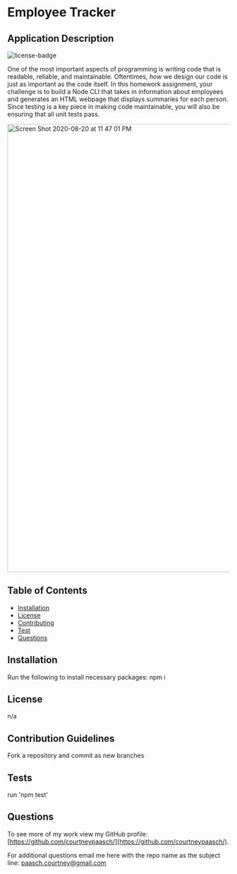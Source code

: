 # Employee Tracker
  
  ## Application Description
  ![license-badge](https://img.shields.io/badge/License-n/a-blue.svg)
  
  One of the most important aspects of programming is writing code that is readable, reliable, and maintainable. Oftentimes, *how* we design our code is just as important as the code itself. In this homework assignment, your challenge is to build a Node CLI that takes in information about employees and generates an HTML webpage that displays summaries for each person. Since testing is a key piece in making code maintainable, you will also be ensuring that all unit tests pass.
  
  <img width="1014" alt="Screen Shot 2020-08-20 at 11 47 01 PM" src="https://user-images.githubusercontent.com/40651335/90860781-7db9e100-e33f-11ea-810b-1cca4dd442d4.png">

  ## Table of Contents
  * [Installation](#installation)
  * [License](#license)
  * [Contributing](#contribution-guidelines)
  * [Test](#tests)
  * [Questions](#questions)
  
  ## Installation
  Run the following to install necessary packages:
  npm i 

  ## License
  n/a

  ## Contribution Guidelines
  Fork a repository and commit as new branches

  ## Tests
  run 'npm test'

  ## Questions
  To see more of my work view my GitHub profile: [https://github.com/courtneypaasch/](https://github.com/courtneypaasch/).
  
  For additional questions email me here with the repo name as the subject line: paasch.courtney@gmail.com
  
